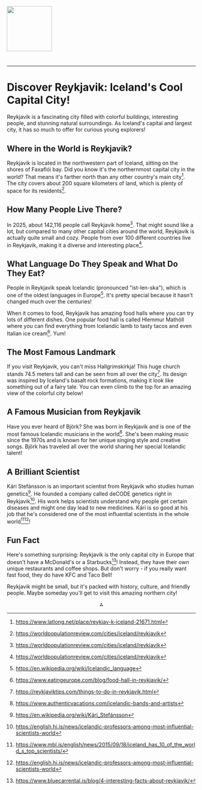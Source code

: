 <img src="https://r2cdn.perplexity.ai/pplx-full-logo-primary-dark%402x.png" class="logo" width="120"/>

# 

---

# Discover Reykjavik: Iceland's Cool Capital City!

Reykjavik is a fascinating city filled with colorful buildings, interesting people, and stunning natural surroundings. As Iceland's capital and largest city, it has so much to offer for curious young explorers!

## Where in the World is Reykjavik?

Reykjavik is located in the northwestern part of Iceland, sitting on the shores of Faxaflói bay. Did you know it's the northernmost capital city in the world? That means it's farther north than any other country's main city[^2]. The city covers about 200 square kilometers of land, which is plenty of space for its residents[^1].

## How Many People Live There?

In 2025, about 142,116 people call Reykjavik home[^1]. That might sound like a lot, but compared to many other capital cities around the world, Reykjavik is actually quite small and cozy. People from over 100 different countries live in Reykjavik, making it a diverse and interesting place[^1].

## What Language Do They Speak and What Do They Eat?

People in Reykjavik speak Icelandic (pronounced "ist-len-ska"), which is one of the oldest languages in Europe[^3]. It's pretty special because it hasn't changed much over the centuries!

When it comes to food, Reykjavik has amazing food halls where you can try lots of different dishes. One popular food hall is called Hlemmur Mathöll where you can find everything from Icelandic lamb to tasty tacos and even Italian ice cream[^4]. Yum!

## The Most Famous Landmark

If you visit Reykjavik, you can't miss Hallgrimskirkja! This huge church stands 74.5 meters tall and can be seen from all over the city[^5]. Its design was inspired by Iceland's basalt rock formations, making it look like something out of a fairy tale. You can even climb to the top for an amazing view of the colorful city below!

## A Famous Musician from Reykjavik

Have you ever heard of Björk? She was born in Reykjavik and is one of the most famous Icelandic musicians in the world[^6]. She's been making music since the 1970s and is known for her unique singing style and creative songs. Björk has traveled all over the world sharing her special Icelandic talent!

## A Brilliant Scientist

Kári Stefánsson is an important scientist from Reykjavik who studies human genetics[^9]. He founded a company called deCODE genetics right in Reykjavik[^12]. His work helps scientists understand why people get certain diseases and might one day lead to new medicines. Kári is so good at his job that he's considered one of the most influential scientists in the whole world[^11][^12]!

## Fun Fact

Here's something surprising: Reykjavik is the only capital city in Europe that doesn't have a McDonald's or a Starbucks[^8]! Instead, they have their own unique restaurants and coffee shops. But don't worry - if you really want fast food, they do have KFC and Taco Bell!

Reykjavik might be small, but it's packed with history, culture, and friendly people. Maybe someday you'll get to visit this amazing northern city!

<div style="text-align: center">⁂</div>

[^1]: https://worldpopulationreview.com/cities/iceland/reykjavik

[^2]: https://www.latlong.net/place/reykjav-k-iceland-21671.html

[^3]: https://en.wikipedia.org/wiki/Icelandic_language

[^4]: https://www.eatingeurope.com/blog/food-hall-in-reykjavik/

[^5]: https://reykjaviktips.com/things-to-do-in-reykjavik.html

[^6]: https://www.authenticvacations.com/icelandic-bands-and-artists

[^7]: https://landsbokasafn.is/uploads/Syningar/syningarskrar/orvaldur_Sýningarskrá_EN_Pages.pdf

[^8]: https://www.bluecarrental.is/blog/4-interesting-facts-about-reykjavik/

[^9]: https://en.wikipedia.org/wiki/Kári_Stefánsson

[^10]: https://guidetoiceland.is/best-of-iceland/top-9-most-famous-historical-icelanders

[^11]: https://www.mbl.is/english/news/2015/09/18/iceland_has_10_of_the_world_s_top_scientists/

[^12]: https://english.hi.is/news/icelandic-professors-among-most-influential-scientists-world

[^13]: https://perlan.is/articles/reykjavik-population

[^14]: https://adventures.is/iceland/attractions/reykjavik-icelands-capital-city/

[^15]: https://en.wikipedia.org/wiki/Languages_of_Iceland

[^16]: https://www.reddit.com/r/VisitingIceland/comments/ruhcxg/must_try_food_recommendations_in_reykjavik/

[^17]: https://www.tripadvisor.ie/Attractions-g189970-Activities-Reykjavik_Capital_Region.html

[^18]: https://en.wikipedia.org/wiki/Björk

[^19]: https://www.lifeinnorway.net/reykjavik-facts/

[^20]: https://simple.wikipedia.org/wiki/Reykjavík

[^21]: https://www.buubble.com/all-about-reykjavik/

[^22]: https://www.babbel.com/en/magazine/what-language-is-spoken-in-iceland/

[^23]: https://wakeupreykjavik.com/tour/the-reykjavik-food-tour

[^24]: https://en.wikipedia.org/wiki/Category:Icelandic_scientists

[^25]: https://www.adscientificindex.com/top-100-scientist/?country_code=is

[^26]: https://icelandmag.is/article/icelands-most-famous-scientist-threatens-mobilise-100000-voters-put-pressure-government

[^27]: https://fi.edu/en/blog/six-amazing-science-things-about-iceland

[^28]: https://reykjavikattractions.is/tour/the-scientist-1-4/

[^29]: https://www.reddit.com/r/Iceland/comments/10xfq7t/famous_female_scientists_from_iceland/


